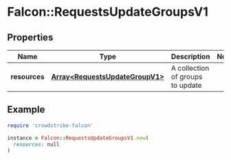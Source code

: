 # Falcon::RequestsUpdateGroupsV1

## Properties

| Name | Type | Description | Notes |
| ---- | ---- | ----------- | ----- |
| **resources** | [**Array&lt;RequestsUpdateGroupV1&gt;**](RequestsUpdateGroupV1.md) | A collection of groups to update |  |

## Example

```ruby
require 'crowdstrike-falcon'

instance = Falcon::RequestsUpdateGroupsV1.new(
  resources: null
)
```

